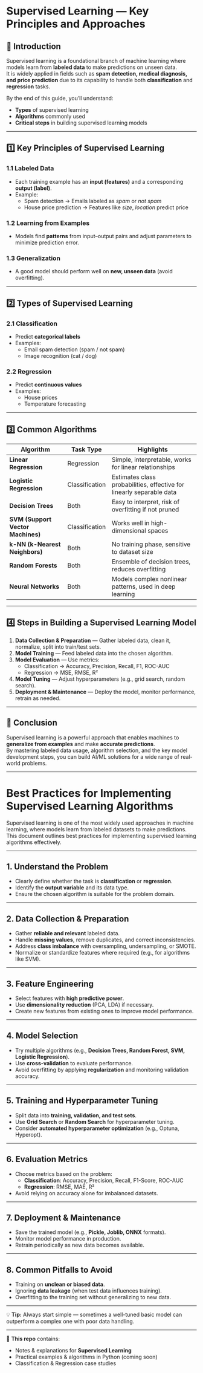# Supervised Learning — Key Principles and Approaches

## 📌 Introduction
Supervised learning is a foundational branch of machine learning where models learn from **labeled data** to make predictions on unseen data.  
It is widely applied in fields such as **spam detection, medical diagnosis, and price prediction** due to its capability to handle both **classification** and **regression** tasks.

By the end of this guide, you’ll understand:
- **Types** of supervised learning  
- **Algorithms** commonly used  
- **Critical steps** in building supervised learning models  

---

## 1️⃣ Key Principles of Supervised Learning

### 1.1 Labeled Data
- Each training example has an **input (features)** and a corresponding **output (label)**.  
- Example:
  - Spam detection → Emails labeled as *spam* or *not spam*
  - House price prediction → Features like *size*, *location* predict price

### 1.2 Learning from Examples
- Models find **patterns** from input–output pairs and adjust parameters to minimize prediction error.

### 1.3 Generalization
- A good model should perform well on **new, unseen data** (avoid overfitting).

---

## 2️⃣ Types of Supervised Learning

### **2.1 Classification**
- Predict **categorical labels**
- Examples:
  - Email spam detection (spam / not spam)
  - Image recognition (cat / dog)

### **2.2 Regression**
- Predict **continuous values**
- Examples:
  - House prices
  - Temperature forecasting

---

## 3️⃣ Common Algorithms

| Algorithm | Task Type | Highlights |
|-----------|-----------|------------|
| **Linear Regression** | Regression | Simple, interpretable, works for linear relationships |
| **Logistic Regression** | Classification | Estimates class probabilities, effective for linearly separable data |
| **Decision Trees** | Both | Easy to interpret, risk of overfitting if not pruned |
| **SVM (Support Vector Machines)** | Classification | Works well in high-dimensional spaces |
| **k-NN (k-Nearest Neighbors)** | Both | No training phase, sensitive to dataset size |
| **Random Forests** | Both | Ensemble of decision trees, reduces overfitting |
| **Neural Networks** | Both | Models complex nonlinear patterns, used in deep learning |

---

## 4️⃣ Steps in Building a Supervised Learning Model

1. **Data Collection & Preparation** — Gather labeled data, clean it, normalize, split into train/test sets.
2. **Model Training** — Feed labeled data into the chosen algorithm.
3. **Model Evaluation** — Use metrics:
   - Classification → Accuracy, Precision, Recall, F1, ROC-AUC  
   - Regression → MSE, RMSE, R²
4. **Model Tuning** — Adjust hyperparameters (e.g., grid search, random search).
5. **Deployment & Maintenance** — Deploy the model, monitor performance, retrain as needed.

---

## 🎯 Conclusion
Supervised learning is a powerful approach that enables machines to **generalize from examples** and make **accurate predictions**.  
By mastering labeled data usage, algorithm selection, and the key model development steps, you can build AI/ML solutions for a wide range of real-world problems.

---
# Best Practices for Implementing Supervised Learning Algorithms

Supervised learning is one of the most widely used approaches in machine learning, where models learn from labeled datasets to make predictions. This document outlines best practices for implementing supervised learning algorithms effectively.

---

## 1. **Understand the Problem**
- Clearly define whether the task is **classification** or **regression**.
- Identify the **output variable** and its data type.
- Ensure the chosen algorithm is suitable for the problem domain.

---

## 2. **Data Collection & Preparation**
- Gather **reliable and relevant** labeled data.
- Handle **missing values**, remove duplicates, and correct inconsistencies.
- Address **class imbalance** with oversampling, undersampling, or SMOTE.
- Normalize or standardize features where required (e.g., for algorithms like SVM).

---

## 3. **Feature Engineering**
- Select features with **high predictive power**.
- Use **dimensionality reduction** (PCA, LDA) if necessary.
- Create new features from existing ones to improve model performance.

---

## 4. **Model Selection**
- Try multiple algorithms (e.g., **Decision Trees, Random Forest, SVM, Logistic Regression**).
- Use **cross-validation** to evaluate performance.
- Avoid overfitting by applying **regularization** and monitoring validation accuracy.

---

## 5. **Training and Hyperparameter Tuning**
- Split data into **training, validation, and test sets**.
- Use **Grid Search** or **Random Search** for hyperparameter tuning.
- Consider **automated hyperparameter optimization** (e.g., Optuna, Hyperopt).

---

## 6. **Evaluation Metrics**
- Choose metrics based on the problem:
  - **Classification**: Accuracy, Precision, Recall, F1-Score, ROC-AUC
  - **Regression**: RMSE, MAE, R²
- Avoid relying on accuracy alone for imbalanced datasets.

---

## 7. **Deployment & Maintenance**
- Save the trained model (e.g., **Pickle, Joblib, ONNX** formats).
- Monitor model performance in production.
- Retrain periodically as new data becomes available.

---

## 8. **Common Pitfalls to Avoid**
- Training on **unclean or biased data**.
- Ignoring **data leakage** (when test data influences training).
- Overfitting to the training set without generalizing to new data.

---

💡 **Tip:** Always start simple — sometimes a well-tuned basic model can outperform a complex one with poor data handling.

---


📂 **This repo** contains:
- Notes & explanations for **Supervised Learning**
- Practical examples & algorithms in Python (coming soon)
- Classification & Regression case studies
